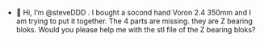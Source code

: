 - 👋 Hi, I’m @steveDDD . I bought a socond hand Voron 2.4 350mm and I am trying to put it together. The 4 parts are missing. they are Z bearing bloks. Would you please help me with the stl file of the Z bearing bloks?
